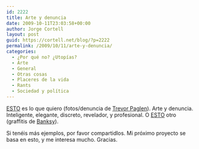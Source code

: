 ```yaml
---
id: 2222
title: Arte y denuncia
date: 2009-10-11T23:03:58+00:00
author: Jorge Cortell
layout: post
guid: https://cortell.net/blog/?p=2222
permalink: /2009/10/11/arte-y-denuncia/
categories:
  - ¿Por qué no? ¿Utopías?
  - Arte
  - General
  - Otras cosas
  - Placeres de la vida
  - Rants
  - Sociedad y polí­tica
---
```

<a title="Trevor Paglen" href="https://www.wired.com/culture/art/news/2008/06/secret_satellites" target="_blank">ESTO</a> es lo que quiero (fotos/denuncia de <a title="https://www.paglen.com/" href="https://www.paglen.com/" target="_blank">Trevor Paglen</a>). Arte y denuncia. Inteligente, elegante, discreto, revelador, y profesional. O <a title="https://images.google.com/images?client=safari&rls=en&q=banksy&oe=UTF-8&um=1&ie=UTF-8&ei=RsDNSu7oMo214QbR682AAw&sa=X&oi=image_result_group&ct=title&resnum=1" href="https://images.google.com/images?client=safari&rls=en&q=banksy&oe=UTF-8&um=1&ie=UTF-8&ei=RsDNSu7oMo214QbR682AAw&sa=X&oi=image_result_group&ct=title&resnum=1" target="_blank">ESTO</a> otro (graffitis de <a title="https://www.banksy.co.uk/" href="https://www.banksy.co.uk/" target="_blank">Banksy</a>).

Si tenéis más ejemplos, por favor compartidlos. Mi próximo proyecto se basa en esto, y me interesa mucho. Gracias.
